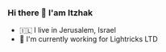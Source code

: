 ### Hi there 👋 I'am Itzhak

- 🇮🇱  I live in Jerusalem, Israel
- 📲 I'm currently working for Lightricks LTD


<!--
**Itzhak-Altman/Itzhak-Altman** is a ✨ _special_ ✨ repository because its `README.md` (this file) appears on your GitHub profile.

Here are some ideas to get you started:

- 🔭 I’m currently working on ...
- 🌱 I’m currently learning ...
- 👯 I’m looking to collaborate on ...
- 🤔 I’m looking for help with ...
- 💬 Ask me about ...
- 📫 How to reach me: ...
- 😄 Pronouns: ...
- ⚡ Fun fact: ...
-->
